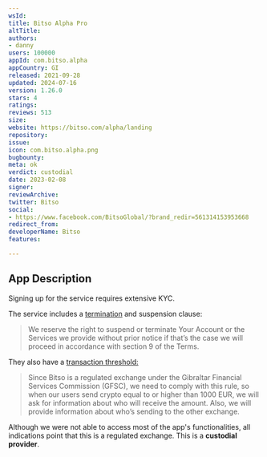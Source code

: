 ```yaml
---
wsId: 
title: Bitso Alpha Pro
altTitle: 
authors:
- danny
users: 100000
appId: com.bitso.alpha
appCountry: GI
released: 2021-09-28
updated: 2024-07-16
version: 1.26.0
stars: 4
ratings: 
reviews: 513
size: 
website: https://bitso.com/alpha/landing
repository: 
issue: 
icon: com.bitso.alpha.png
bugbounty: 
meta: ok
verdict: custodial
date: 2023-02-08
signer: 
reviewArchive: 
twitter: Bitso
social:
- https://www.facebook.com/BitsoGlobal/?brand_redir=561314153953668
redirect_from: 
developerName: Bitso
features: 

---
```


## App Description

Signing up for the service requires extensive KYC. 

The service includes a [termination](https://bitso.com/legal/GI/terms) and suspension clause: 

> We reserve the right to suspend or terminate Your Account or the Services we provide without prior notice if that’s the case we will proceed in accordance with section 9 of the Terms.

They also have a [transaction threshold:](https://support.bitso.com/hc/en-us/articles/9673738348692-Why-do-I-need-to-provide-extra-information-) 

> Since Bitso is a regulated exchange under the Gibraltar Financial Services Commission (GFSC), we need to comply with this rule, so when our users send crypto equal to or higher than 1000 EUR, we will ask for information about who will receive the amount. Also, we will provide information about who’s sending to the other exchange.

Although we were not able to access most of the app's functionalities, all indications point that this is a regulated exchange. This is a **custodial provider**. 


